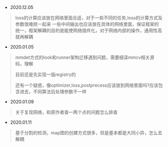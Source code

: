 - 2020.12.05
>loss的计算应该放在网络里面合适，对于一些不同的任务,loss的计算方式及参数很难统一起来
一些中间输出也应该放在具体的网络里面，保证框架的统一，框架解耦的目的是能使网络插件化，对于网络内部的操作，通用性高就再解耦

- 2020.01.05
> mmdet方式的look和runner架构迁移遇到问题，需要细读mmcv相关源码，理解
>
>目前还是先实现一版registry的
>
>还有一个疑惑，像optimizer,loss,postprecess应该放到网络里面吗?应该包含进去，不同算法后处理参数不一样
>
>
- 2020.01.09
>关于复现网络，和原作者查一两个点的问题怎么排查
>

- 2020.01.11
>基于分割的检测，map图的创建方式很多，但是基本都是大同小异，怎么去解耦